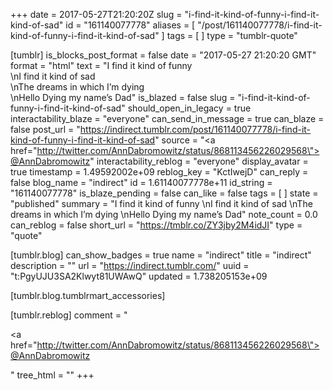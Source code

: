 +++
date = 2017-05-27T21:20:20Z
slug = "i-find-it-kind-of-funny-i-find-it-kind-of-sad"
id = "161140077778"
aliases = [ "/post/161140077778/i-find-it-kind-of-funny-i-find-it-kind-of-sad" ]
tags = [ ]
type = "tumblr-quote"

[tumblr]
is_blocks_post_format = false
date = "2017-05-27 21:20:20 GMT"
format = "html"
text = "I find it kind of funny<br/>\nI find it kind of sad<br/>\nThe dreams in which I&rsquo;m dying<br/>\nHello Dying my name&rsquo;s Dad"
is_blazed = false
slug = "i-find-it-kind-of-funny-i-find-it-kind-of-sad"
should_open_in_legacy = true
interactability_blaze = "everyone"
can_send_in_message = true
can_blaze = false
post_url = "https://indirect.tumblr.com/post/161140077778/i-find-it-kind-of-funny-i-find-it-kind-of-sad"
source = "<a href=\"http://twitter.com/AnnDabromowitz/status/868113456226029568\">@AnnDabromowitz</a>"
interactability_reblog = "everyone"
display_avatar = true
timestamp = 1.49592002e+09
reblog_key = "KctIwejD"
can_reply = false
blog_name = "indirect"
id = 1.61140077778e+11
id_string = "161140077778"
is_blaze_pending = false
can_like = false
tags = [ ]
state = "published"
summary = "I find it kind of funny \nI find it kind of sad \nThe dreams in which I’m dying \nHello Dying my name’s Dad"
note_count = 0.0
can_reblog = false
short_url = "https://tmblr.co/ZY3jby2M4idJI"
type = "quote"

[tumblr.blog]
can_show_badges = true
name = "indirect"
title = "indirect"
description = ""
url = "https://indirect.tumblr.com/"
uuid = "t:PgyUJU3SA2Klwyt81UWAwQ"
updated = 1.738205153e+09

[tumblr.blog.tumblrmart_accessories]

[tumblr.reblog]
comment = "<p><a href=\"http://twitter.com/AnnDabromowitz/status/868113456226029568\">@AnnDabromowitz</a></p>"
tree_html = ""
+++

